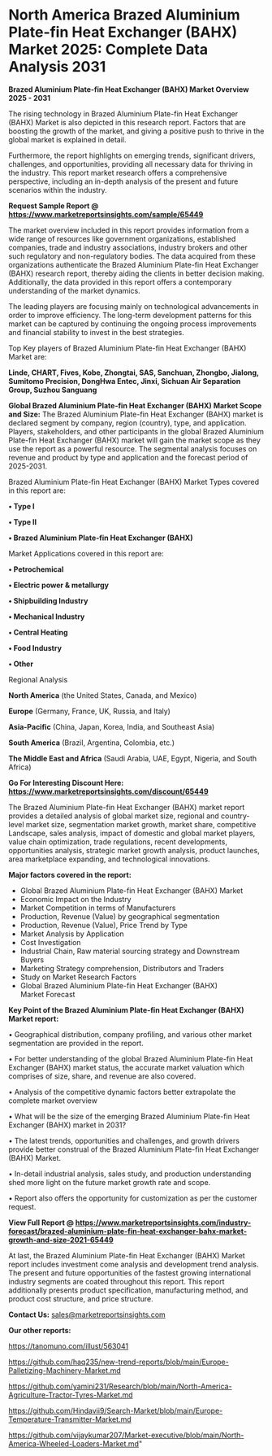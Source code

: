 # North America Brazed Aluminium Plate-fin Heat Exchanger (BAHX) Market 2025: Complete Data Analysis 2031

<Strong> Brazed Aluminium Plate-fin Heat Exchanger (BAHX) Market Overview 2025 - 2031</strong>

The rising technology in Brazed Aluminium Plate-fin Heat Exchanger (BAHX) Market is also depicted in this research report. Factors that are boosting the growth of the market, and giving a positive push to thrive in the global market is explained in detail.

Furthermore, the report highlights on emerging trends, significant drivers, challenges, and opportunities, providing all necessary data for thriving in the industry. This report market research offers a comprehensive perspective, including an in-depth analysis of the present and future scenarios within the industry.

<strong>Request Sample Report @ <a href=https://www.marketreportsinsights.com/sample/65449>https://www.marketreportsinsights.com/sample/65449</a></strong>

The market overview included in this report provides information from a wide range of resources like government organizations, established companies, trade and industry associations, industry brokers and other such regulatory and non-regulatory bodies. The data acquired from these organizations authenticate the Brazed Aluminium Plate-fin Heat Exchanger (BAHX) research report, thereby aiding the clients in better decision making. Additionally, the data provided in this report offers a contemporary understanding of the market dynamics.

The leading players are focusing mainly on technological advancements in order to improve efficiency. The long-term development patterns for this market can be captured by continuing the ongoing process improvements and financial stability to invest in the best strategies.

Top Key players of Brazed Aluminium Plate-fin Heat Exchanger (BAHX) Market are:

<strong>Linde, CHART, Fives, Kobe, Zhongtai, SAS, Sanchuan, Zhongbo, Jialong, Sumitomo Precision, DongHwa Entec, Jinxi, Sichuan Air Separation Group, Suzhou Sanguang</strong>

<strong><b>Global Brazed Aluminium Plate-fin Heat Exchanger (BAHX) Market Scope and Size:</b></strong>
The Brazed Aluminium Plate-fin Heat Exchanger (BAHX) market is declared segment by company, region (country), type, and application. Players, stakeholders, and other participants in the global Brazed Aluminium Plate-fin Heat Exchanger (BAHX) market will gain the market scope as they use the report as a powerful resource. The segmental analysis focuses on revenue and product by type and application and the forecast period of 2025-2031.

Brazed Aluminium Plate-fin Heat Exchanger (BAHX) Market Types covered in this report are:

<strong>• Type I

• Type II

• Brazed Aluminium Plate-fin Heat Exchanger (BAHX)</strong>

Market Applications covered in this report are:

<strong>• Petrochemical

• Electric power & metallurgy

• Shipbuilding Industry

• Mechanical Industry

• Central Heating

• Food Industry

• Other</strong> 

Regional Analysis

<strong>North America</strong> (the United States, Canada, and Mexico)

<strong>Europe</strong> (Germany, France, UK, Russia, and Italy)

<strong>Asia-Pacific</strong> (China, Japan, Korea, India, and Southeast Asia)

<strong>South America</strong> (Brazil, Argentina, Colombia, etc.)

<strong>The Middle East and Africa</strong> (Saudi Arabia, UAE, Egypt, Nigeria, and South Africa)

<strong>Go For Interesting Discount Here: <a href=https://www.marketreportsinsights.com/discount/65449>https://www.marketreportsinsights.com/discount/65449</a></strong>

The Brazed Aluminium Plate-fin Heat Exchanger (BAHX) market report provides a detailed analysis of global market size, regional and country-level market size, segmentation market growth, market share, competitive Landscape, sales analysis, impact of domestic and global market players, value chain optimization, trade regulations, recent developments, opportunities analysis, strategic market growth analysis, product launches, area marketplace expanding, and technological innovations.

<strong><b>Major factors covered in the report:</b></strong>
<ul>
  <li>Global Brazed Aluminium Plate-fin Heat Exchanger (BAHX) Market </li>
  <li>Economic Impact on the Industry</li>
  <li>Market Competition in terms of Manufacturers</li>
  <li>Production, Revenue (Value) by geographical segmentation</li>
  <li>Production, Revenue (Value), Price Trend by Type</li>
  <li>Market Analysis by Application</li>
  <li>Cost Investigation</li>
  <li>Industrial Chain, Raw material sourcing strategy and Downstream Buyers</li>
  <li>Marketing Strategy comprehension, Distributors and Traders</li>
  <li>Study on Market Research Factors</li>
  <li>Global Brazed Aluminium Plate-fin Heat Exchanger (BAHX) Market Forecast</li>
</ul>

<strong><b>Key Point of the Brazed Aluminium Plate-fin Heat Exchanger (BAHX) Market report:</b></strong>

• Geographical distribution, company profiling, and various other market segmentation are provided in the report.

• For better understanding of the global Brazed Aluminium Plate-fin Heat Exchanger (BAHX) market status, the accurate market valuation which comprises of size, share, and revenue are also covered.

• Analysis of the competitive dynamic factors better extrapolate the complete market overview

• What will be the size of the emerging Brazed Aluminium Plate-fin Heat Exchanger (BAHX) market in 2031?

• The latest trends, opportunities and challenges, and growth drivers provide better construal of the Brazed Aluminium Plate-fin Heat Exchanger (BAHX) Market.

• In-detail industrial analysis, sales study, and production understanding shed more light on the future market growth rate and scope.

• Report also offers the opportunity for customization as per the customer request.

<strong><b>View Full Report @ <a href=https://www.marketreportsinsights.com/industry-forecast/brazed-aluminium-plate-fin-heat-exchanger-bahx-market-growth-and-size-2021-65449>https://www.marketreportsinsights.com/industry-forecast/brazed-aluminium-plate-fin-heat-exchanger-bahx-market-growth-and-size-2021-65449</a></b></strong>


At last, the Brazed Aluminium Plate-fin Heat Exchanger (BAHX) Market report includes investment come analysis and development trend analysis. The present and future opportunities of the fastest growing international industry segments are coated throughout this report. This report additionally presents product specification, manufacturing method, and product cost structure, and price structure.

<strong>Contact Us:</strong>
sales@marketreportsinsights.com

<strong>Our other reports:</strong>

<a href=https://tanomuno.com/illust/563041>https://tanomuno.com/illust/563041</a>

<a href=https://github.com/haq235/new-trend-reports/blob/main/Europe-Palletizing-Machinery-Market.md>https://github.com/haq235/new-trend-reports/blob/main/Europe-Palletizing-Machinery-Market.md</a>

<a href=https://github.com/yamini231/Research/blob/main/North-America-Agriculture-Tractor-Tyres-Market.md>https://github.com/yamini231/Research/blob/main/North-America-Agriculture-Tractor-Tyres-Market.md</a>

<a href=https://github.com/Hindavii9/Search-Market/blob/main/Europe-Temperature-Transmitter-Market.md>https://github.com/Hindavii9/Search-Market/blob/main/Europe-Temperature-Transmitter-Market.md</a>

<a href=https://github.com/vijaykumar207/Market-executive/blob/main/North-America-Wheeled-Loaders-Market.md>https://github.com/vijaykumar207/Market-executive/blob/main/North-America-Wheeled-Loaders-Market.md</a>"
